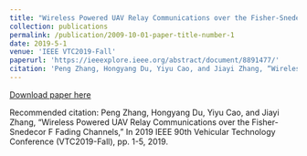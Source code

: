 ```yaml
---
title: "Wireless Powered UAV Relay Communications over the Fisher-Snedecoer F Fading Channels"
collection: publications
permalink: /publication/2009-10-01-paper-title-number-1
date: 2019-5-1
venue: 'IEEE VTC2019-Fall'
paperurl: 'https://ieeexplore.ieee.org/abstract/document/8891477/'
citation: 'Peng Zhang, Hongyang Du, Yiyu Cao, and Jiayi Zhang, “Wireless Powered UAV Relay Communications over the Fisher-Snedecor F Fading Channels,” In 2019 IEEE 90th Vehicular Technology Conference (VTC2019-Fall), pp. 1-5, 2019.'
---
```


[Download paper here](https://ieeexplore.ieee.org/abstract/document/8891477/)

Recommended citation: Peng Zhang, Hongyang Du, Yiyu Cao, and Jiayi Zhang, “Wireless Powered UAV Relay Communications over the Fisher-Snedecor F Fading Channels,” In 2019 IEEE 90th Vehicular Technology Conference (VTC2019-Fall), pp. 1-5, 2019.
